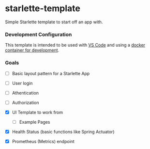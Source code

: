 # starlette-template
Simple Starlette template to start off an app with.

### Development Configuration
This template is intended to be used with [VS Code](https://code.visualstudio.com/) and using a [docker container for development](https://code.visualstudio.com/docs/containers/quickstart-python).

### Goals
- [ ] Basic layout pattern for a Starlette App
- [ ] User login
 - [ ] Athentication
 - [ ] Authorization
- [x] UI Template to work from
    - [ ] Example Pages
- [x] Health Status (basic functions like Spring Actuator)
- [x] Prometheus (Metrics) endpoint



